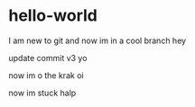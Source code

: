 # hello-world
I am new to git
and now im in a cool branch hey

update commit v3 yo

now im o the krak oi


now im stuck halp